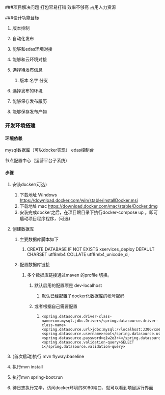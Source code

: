 ###项目解决问题
打包容易打错
效率不够高
占用人力资源

###设计功能目标
1. 版本控制

2. 自动化发布
3. 能够和edas环境对接
4. 能够和云环境对接
5. 选择待发布信息
   1. 版本 名字 分支
6. 选择发布的环境
7. 能够保存发布履历
8. 能够保存发布产物

### 开发环境搭建

#### 环境依赖

mysql数据库（可以docker实现）
edas控制台

节点配置中心（运营平台子系统）

#### 步骤

1. 安装docker(可选)
   1. 下载地址 Windows https://download.docker.com/win/stable/InstallDocker.msi
   2. 下载地址 mac https://download.docker.com/mac/stable/Docker.dmg
   3. 安装完成docker之后，在项目跟目录下执行docker-compose up ，即可启动项目程序程序，(可选)

2. 创建数据库
   1. 主要数据库脚本如下

      1. CREATE DATABASE IF NOT EXISTS xservices_deploy DEFAULT CHARSET utf8mb4 COLLATE utf8mb4_unicode_ci;

   2. 配置数据库链接

      1. 多个数据库链接通过maven 的profile 切换。

         1. 默认启用的配置项是 dev-localhost

            1. 默认已经配置了docker化数据库的帐号密码

         2. 或者根据自己需要配置

            1. ```
               <spring.datasource.driver-class-name>com.mysql.jdbc.Driver</spring.datasource.driver-class-name>
               <spring.datasource.url>jdbc:mysql://localhost:3306/xservices_deploy</spring.datasource.url>
               <spring.datasource.username>root</spring.datasource.username>
               <spring.datasource.password>q1w2e3r4</spring.datasource.password>
               <spring.datasource.validation-query>SELECT 1</spring.datasource.validation-query>
               ```

3. (首次启动)执行 mvn flyway:baseline

4. 执行mvn install

5. 执行mvn spring-boot:run 

6. 待日志执行完毕，访问docker环境的8080端口，就可以看到项目运行界面

